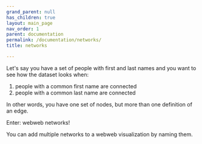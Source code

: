 ```yaml
---
grand_parent: null
has_children: true
layout: main_page
nav_order: 1
parent: documentation
permalink: /documentation/networks/
title: networks

---
```


Let's say you have a set of people with first and last names and you want to see how the dataset looks when:
1. people with a common first name are connected
2. people with a common last name are connected

In other words, you have one set of nodes, but more than one definition of an edge.

Enter: webweb networks!

You can add multiple networks to a webweb visualization by naming them.
